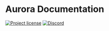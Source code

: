 # Aurora Documentation

[![Project license](https://img.shields.io/badge/License-Public%20Domain-blue.svg)](https://creativecommons.org/publicdomain/zero/1.0/)
[![Discord](https://img.shields.io/discord/490367152054992913?label=Discord)](https://discord.gg/jNjHYUF8vw)
